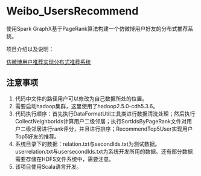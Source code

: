 # Weibo_UsersRecommend
使用Spark GraphX基于PageRank算法构建一个仿微博用户好友的分布式推荐系统。

项目介绍以及说明：

[仿微博用户推荐实现分布式推荐系统](https://blog.csdn.net/qq_37142346)

## 注意事项

1. 代码中文件的路径用户可以修改为自己数据所处的位置。
2. 需要启动hadoop集群，这里使用了hadoop2.5.0-cdh5.3.6。
3. 代码执行顺序：首先执行DataFormatUtil工具类进行数据清洗处理；然后执行CollectNeighborIds计算用户二级邻居；执行SortIdsByPageRank文件对用户二级邻居进行rank评分，并且进行排序；RecommendTop5User实现用户Top5好友的推荐。
4. 系统目录下的数据：relation.txt与secondIds.txt为测试数据。userrelation.txt与usersecondIds.txt为系统开发所用的数据。还有部分数据需要存储在HDFS文件系统中，需要注意。
5. 该项目使用Scala语言开发。
